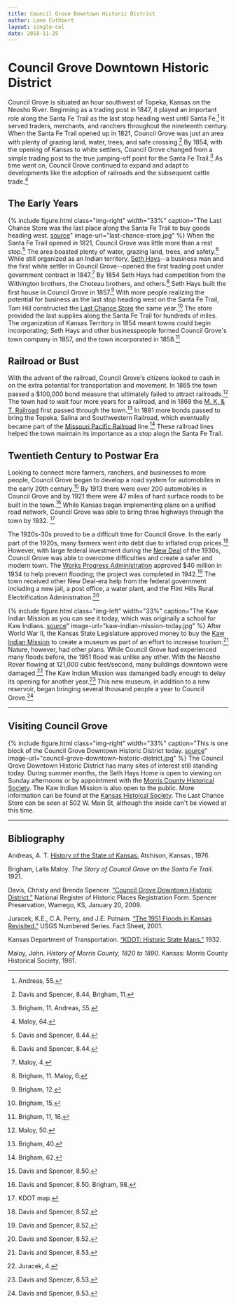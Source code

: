 ```yaml
---
title: Council Grove Downtown Historic District
author: Lane Cuthbert
layout: single-col
date: 2018-11-25
---
```


# Council Grove Downtown Historic District

Council Grove is situated an hour southwest of Topeka, Kansas on the Neosho River. Beginning as a trading post in 1847, it played an important role along the Santa Fe Trail as the last stop heading west until Santa Fe.[^Andreas] It served traders, merchants, and ranchers throughout the nineteenth century. When the Santa Fe Trail opened up in 1821, Council Grove was just an area with plenty of grazing land, water, trees, and safe crossing.[^NRHP-Brigham] By 1854, with the opening of Kansas to white settlers, Council Grove changed from a simple trading post to the true jumping-off point for the Santa Fe Trail.[^Brigham-Andreas] As time went on, Council Grove continued to expand and adapt to developments like the adoption of railroads and the subsequent cattle trade.[^Maloy]

[^Andreas]: Andreas, 55. 
[^NRHP-Brigham]: Davis and Spencer, 8.44, Brigham, 11.
[^Brigham-Andreas]: Brigham, 11. Andreas, 55. 
[^Maloy]: Maloy, 64.

## The Early Years
{% include figure.html
  class="img-right"
  width="33%"
  caption="The Last Chance Store was the last place along the Santa Fe Trail to buy goods heading west. [source](https://en.wikipedia.org/wiki/Last_Chance_Store)"
  image-url="last-chance-store.jpg"
%}
When the Santa Fe Trail opened in 1821, Council Grove was little more than a rest stop.[^NRHP8441] The area boasted plenty of water, grazing land, trees, and safety.[^NRHP8442] While still organized as an Indian territory, [Seth Hays](https://www.kshs.org/kansapedia/seth-millington-hays/17339)--a business man and the first white settler in Council Grove--opened the first trading post under government contract in 1847.[^Maloy2] By 1854 Seth Hays had competition from the Withington brothers, the Choteau brothers, and others.[^Brigham-Maloy] Seth Hays built the first house in Council Grove in 1857.[^Brigham12] With more people realizing the potential for business as the last stop heading west on the Santa Fe Trail, Tom Hill constructed the [Last Chance Store](https://en.wikipedia.org/wiki/Last_Chance_Store) the same year.[^Brigham15] The store provided the last supplies along the Santa Fe Trail for hundreds of miles. The organization of Kansas Territory in 1854 meant towns could begin incorporating; Seth Hays and other businesspeople formed Council Grove's town company in 1857, and the town incorporated in 1858.[^Brigham1116]

[^NRHP8441]: Davis and Spencer, 8.44.
[^NRHP8442]: Davis and Spencer, 8.44.
[^Maloy2]: Maloy, 4.
[^Brigham-Maloy]: Brigham, 11. Maloy, 6.
[^Brigham12]: Brigham, 12.
[^Brigham15]: Brigham, 15.
[^Brigham1116]: Brigham, 11, 16.


## Railroad or Bust
With the advent of the railroad, Council Grove's citizens looked to cash in on the extra potential for transportation and movement. In 1865 the town passed a $100,000 bond measure that ultimately failed to attract railroads.[^Maloy50] The town had to wait four more years for a railroad, and in 1869 the [M. K. & T. Railroad](https://en.wikipedia.org/wiki/Missouri%E2%80%93Kansas%E2%80%93Texas_Railroad) first passed through the town.[^Brigham40] In 1881 more bonds passed to bring the Topeka, Salina and Southwestern Railroad, which eventually became part of the [Missouri Pacific Railroad](https://en.wikipedia.org/wiki/Missouri_Pacific_Railroad) line.[^Brigham62] These railroad lines helped the town maintain its importance as a stop alogn the Santa Fe Trail.

[^Maloy50]: Maloy, 50.
[^Brigham40]: Brigham, 40.
[^Brigham62]: Brigham, 62.

## Twentieth Century to Postwar Era
Looking to connect more farmers, ranchers, and businesses to more people, Council Grove began to develop a road system for automobiles in the early 20th century.[^NRHP8501] By 1913 there were over 200 automobiles in Council Grove and by 1921 there were 47 miles of hard surface roads to be built in the town.[^NRHP850-Brigham98] While Kansas began implementing plans on a unified road network, Council Grove was able to bring three highways through the town by 1932. [^KDOT]

[^NRHP8501]: Davis and Spencer, 8.50.
[^NRHP850-Brigham98]: Davis and Spencer, 8.50. Brigham, 98.
[^KDOT]: KDOT map.

The 1920s-30s proved to be a difficult time for Council Grove. In the early part of the 1920s, many farmers went into debt due to inflated crop prices.[^NRHP8521] However, with large federal investment during the [New Deal](https://en.wikipedia.org/wiki/New_Deal) of the 1930s, Council Grove was able to overcome difficulties and create a safer and modern town. The [Works Progress Administration](https://en.wikipedia.org/wiki/Works_Progress_Administration) approved $40 million in 1934 to help prevent flooding; the project was completed in 1942.[^NRHP8522] The town received other New Deal-era help from the federal government including a new jail, a post office, a water plant, and the Flint Hills Rural Electrification Administration.[^NRHP8553]

[^NRHP8521]: Davis and Spencer, 8.52.
[^NRHP8522]: Davis and Spencer, 8.52.
[^NRHP8553]: Davis and Spencer, 8.52.

{% include figure.html
  class="img-left"
  width="33%"
  caption="The Kaw Indian Mission as you can see it today, which was originally a school for Kaw Indians. [source](https://www.kshs.org/p/american-indian-homes-in-kansas-kaw-mission/11863)"
  image-url="kaw-indian-mission-today.jpg"
%}
After World War II, the Kansas State Legislature approved money to buy the [Kaw Indian Mission](https://www.kshs.org/index.php?url=kaw_mission) to create a museum as part of an effort to increase tourism.[^NRHP8531] Nature, however, had other plans. While Council Grove had experienced many floods before, the 1951 flood was unlike any other. With the Neosho Rover flowing at 121,000 cubic feet/second, many buildings downtown were damaged.[^Juracek4] The Kaw Indian Mission was damanged badly enough to delay its opening for another year.[^NRHP8532] This new museum, in addition to a new reservoir, began bringing several thousand people a year to Council Grove.[^NRHP8533]

[^NRHP8531]: Davis and Spencer, 8.53.
[^Juracek4]: Juracek, 4. 
[^NRHP8532]: Davis and Spencer, 8.53.
[^NRHP8533]: Davis and Spencer, 8.53.

*** 

## Visiting Council Grove
{% include figure.html
  class="img-right"
  width="33%"
  caption="This is one block of the Council Grove Downtown Historic District today. [source](https://www.kshs.org/natreg/natreg_listings/search/county:MR)"
  image-url="council-grove-downtown-historic-district.jpg"
%}
The Council Grove Downtown Historic District has many sites of interest still standing today. During summer months, the Seth Hays Home is open to viewing on Sunday afternoons or by appointment with the [Morris County Historical Society](https://morriscountyhistory.us/our-collections/). The Kaw Indian Mission is also open to the public. More information can be found at the [Kansas Histoical Society](https://www.kshs.org/index.php?url=kaw_mission). The Last Chance Store can be seen at 502 W. Main St, although the inside can't be viewed at this time.

***

## Bibliography
Andreas, A. T. [History of the State of Kansas.](http://hdl.handle.net/2027/osu.32435027247097) Atchison, Kansas , 1976. 

Brigham, Lalla Maloy. _The Story of Council Grove on the Santa Fe Trail_. 1921.

Davis, Christy and Brenda Spencer. [“Council Grove Downtown Historic District.”](https://www.kshs.org/resource/national_register/nominationsNRDB/Morris_CouncilGroveDowntownHistoricDistrictNR.pdf) National Register of Historic Places Registration Form. Spencer Preservation, Wamego, KS, January 20, 2009.

Juracek, K.E., C.A. Perry, and J.E. Putnam. [“The 1951 Floods in Kansas Revisited.”](http://pubs.er.usgs.gov/publication/fs04101) USGS Numbered Series. Fact Sheet, 2001.

Kansas Department of Transportation. [“KDOT: Historic State Maps.”](https://www.ksdot.org/bureaus/burTransPlan/maps/HistoricStateMaps.asp) 1932.

Maloy, John. _History of Morris County, 1820 to 1890_. Kansas: Morris County Historical Society, 1981.
